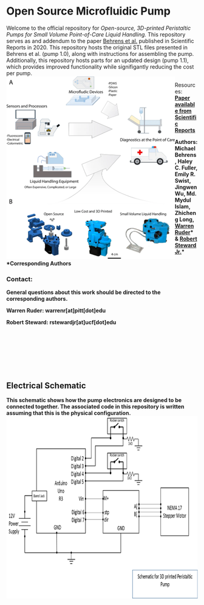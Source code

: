 # Open Source Microfluidic Pump


Welcome to the official repository for _Open-source, 3D-printed Peristaltic Pumps for Small Volume Point-of-Care Liquid Handling._  This repository serves as and addendum to the paper [Behrens et al.](https://www.nature.com/articles/s41598-020-58246-6) published in Scientific Reports in 2020. This repository hosts the original STL files presented in Behrens et al. (pump 1.0), along with instructions for assembling the pump. Additionally, this repository hosts parts for an updated design (pump 1.1), which provides improved functionality while signifigantly reducing the cost per pump. 
<img align="left" src="readme/figure 1.webp" height=480px>




Resources: <b> [Paper available from Scientific Reports](https://www.nature.com/articles/s41598-020-58246-6) 

Authors: Michael Behrens, Haley C. Fuller, Emily R. Swist, Jingwen Wu, Md. Mydul Islam, Zhicheng Long, [Warren Ruder](https://www.engineering.pitt.edu/people/faculty/warren-ruder/)* & [Robert Steward Jr.](https://mae.ucf.edu/person/robert-steward/)*
  
*Corresponding Authors

### Contact:

General questions about this work should be directed to the corresponding authors.
  
Warren Ruder: warrenr[at]pitt[dot]edu
  
Robert Steward: rstewardjr[at]ucf[dot]edu

<br />
<br />
<br />
<br />
<br />
<br />

## Electrical Schematic
This schematic shows how the pump electronics are designed to be connected together. The associated code in this repository is written assuming that this is the physical configuration. 
<img align="left" src="readme/schematic.png" height=480px>
  

  

